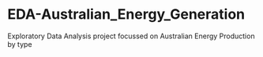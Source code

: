 # EDA-Australian_Energy_Generation
Exploratory Data Analysis project focussed on Australian Energy Production by type
